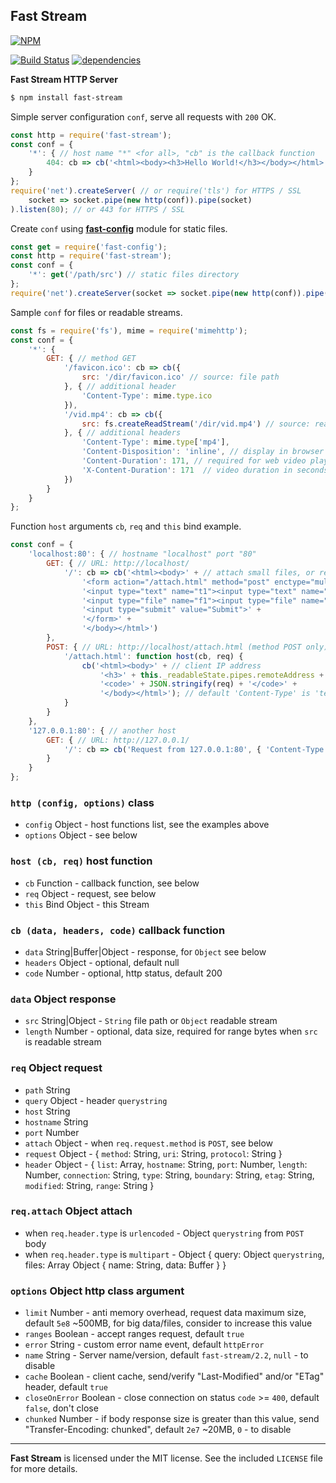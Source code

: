 ## Fast Stream
[![NPM](https://nodei.co/npm/fast-stream.png?downloads=true&downloadRank=true&stars=true)](https://nodei.co/npm/fast-stream/)

[![Build Status](https://travis-ci.org/RealTimeCom/fast-stream.svg?branch=master)](http://travis-ci.org/RealTimeCom/fast-stream)
[![dependencies](https://david-dm.org/RealTimeCom/fast-stream.svg)](https://david-dm.org/RealTimeCom/fast-stream)

**Fast Stream HTTP Server**

```sh
$ npm install fast-stream
```
Simple server configuration `conf`, serve all requests with `200` OK.
```js
const http = require('fast-stream');
const conf = {
    '*': { // host name "*" <for all>, "cb" is the callback function
        404: cb => cb('<html><body><h3>Hello World!</h3></body></html>', null, 200)
    }
};
require('net').createServer( // or require('tls') for HTTPS / SSL
    socket => socket.pipe(new http(conf)).pipe(socket)
).listen(80); // or 443 for HTTPS / SSL
```
Create `conf` using <a href="https://github.com/RealTimeCom/fast-config"><b>fast-config</b></a> module for static files.
```js
const get = require('fast-config');
const http = require('fast-stream');
const conf = {
    '*': get('/path/src') // static files directory
};
require('net').createServer(socket => socket.pipe(new http(conf)).pipe(socket)).listen(80);
```
Sample `conf` for files or readable streams.
```js
const fs = require('fs'), mime = require('mimehttp');
const conf = {
    '*': {
        GET: { // method GET
            '/favicon.ico': cb => cb({
                src: '/dir/favicon.ico' // source: file path
            }, { // additional header
                'Content-Type': mime.type.ico
            }),
            '/vid.mp4': cb => cb({
                src: fs.createReadStream('/dir/vid.mp4') // source: readable Stream
            }, { // additional headers
                'Content-Type': mime.type['mp4'],
                'Content-Disposition': 'inline', // display in browser
                'Content-Duration': 171, // required for web video player
                'X-Content-Duration': 171  // video duration in seconds
            })
        }
    }
};
```
Function `host` arguments `cb`, `req` and `this` bind example.
```js
const conf = {
    'localhost:80': { // hostname "localhost" port "80"
        GET: { // URL: http://localhost/
            '/': cb => cb('<html><body>' + // attach small files, or remove JSON.stringify(req), see below
                '<form action="/attach.html" method="post" enctype="multipart/form-data">' +
                '<input type="text" name="t1"><input type="text" name="t2"><input type="text" name="t2">' +
                '<input type="file" name="f1"><input type="file" name="f2"><input type="file" name="f2">' +
                '<input type="submit" value="Submit">' +
                '</form>' +
                '</body></html>')
        },
        POST: { // URL: http://localhost/attach.html (method POST only)
            '/attach.html': function host(cb, req) {
                cb('<html><body>' + // client IP address
                    '<h3>' + this._readableState.pipes.remoteAddress + '</h3>' +
                    '<code>' + JSON.stringify(req) + '</code>' +
                    '</body></html>'); // default 'Content-Type' is 'text/html' utf8
            }
        }
    },
    '127.0.0.1:80': { // another host
        GET: { // URL: http://127.0.0.1/
            '/': cb => cb('Request from 127.0.0.1:80', { 'Content-Type': 'text/plain' })
        }
    }
};
```
### `http (config, options)` class
* `config` Object - host functions list, see the examples above
* `options` Object - see below

### `host (cb, req)` host function
* `cb` Function - callback function, see below
* `req` Object - request, see below
* `this` Bind Object - this Stream

### `cb (data, headers, code)` callback function
* `data` String|Buffer|Object - response, for `Object` see below
* `headers` Object - optional, default null
* `code` Number - optional, http status, default 200

### `data` Object response
* `src` String|Object - `String` file path or `Object` readable stream
* `length` Number - optional, data size, required for range bytes when `src` is readable stream

### `req` Object request
* `path` String
* `query` Object - header `querystring`
* `host` String
* `hostname` String
* `port` Number
* `attach` Object - when `req.request.method` is `POST`, see below
* `request` Object - { `method`: String, `uri`: String, `protocol`: String }
* `header` Object - { `list`: Array, `hostname`: String, `port`: Number, `length`: Number, `connection`: String, `type`: String, `boundary`: String, `etag`: String, `modified`: String, `range`: String }

### `req.attach` Object attach
* when `req.header.type` is `urlencoded` - Object `querystring` from `POST` body
* when `req.header.type` is `multipart` - Object { query: Object `querystring`, files: Array Object { name: String, data: Buffer } }

### `options` Object http class argument
* `limit` Number - anti memory overhead, request data maximum size, default `5e8` ~500MB, for big data/files, consider to increase this value
* `ranges` Boolean - accept ranges request, default `true`
* `error` String - custom error name event, default `httpError`
* `name` String - Server name/version, default `fast-stream/2.2`, `null` - to disable
* `cache` Boolean - client cache, send/verify "Last-Modified" and/or "ETag" header, default `true`
* `closeOnError` Boolean - close connection on status `code` >= `400`, default `false`, don't close
* `chunked` Number - if body response size is greater than this value, send "Transfer-Encoding: chunked", default `2e7` ~20MB, `0` - to disable

--------------------------------------------------------
**Fast Stream** is licensed under the MIT license. See the included `LICENSE` file for more details.
